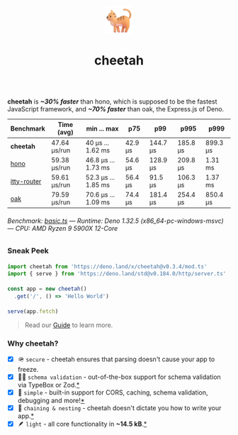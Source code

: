 <div align='center'>
  <img src='https://github.com/azurystudio/cheetah/blob/dev/cat.png?raw=true' width='64px' />
  <h1>cheetah</h1>
</div>

<br />
<br />

**cheetah** is ***~30% faster*** than hono, which is supposed to be the fastest JavaScript framework, and ***~70% faster*** than oak, the Express.js of Deno.

[//]: benchmarkstart

| Benchmark | Time (avg) | min ... max | p75 | p99 | p995 | p999 |
| --- | --- | --- | --- | --- | --- | --- |
| **cheetah** | 47.64 µs/run | 40 µs ... 1.62 ms | 42.9 µs | 144.7 µs | 185.8 µs | 899.3 µs |
| [hono](https://github.com/honojs/hono) | 59.38 µs/run | 46.8 µs ... 1.73 ms | 54.6 µs | 128.9 µs | 209.8 µs | 1.31 ms |
| [itty-router](https://github.com/kwhitley/itty-router) | 59.61 µs/run | 52.3 µs ... 1.85 ms | 56.4 µs | 91.5 µs | 106.3 µs | 1.37 ms |
| [oak](https://github.com/oakserver/oak) | 79.59 µs/run | 70.6 µs ... 1.09 ms | 74.4 µs | 181.4 µs | 254.4 µs | 850.4 µs |

###### Benchmark: [basic.ts](https://github.com/azurystudio/cheetah/blob/dev/benchmark/basic.ts) — Runtime: Deno 1.32.5 (x86_64-pc-windows-msvc) — CPU: AMD Ryzen 9 5900X 12-Core

[//]: benchmarkend

### Sneak Peek

```ts
import cheetah from 'https://deno.land/x/cheetah@v0.3.4/mod.ts'
import { serve } from 'https://deno.land/std@v0.184.0/http/server.ts'

const app = new cheetah()
  .get('/', () => 'Hello World')

serve(app.fetch)
```

> Read our [Guide](https://github.com/azurystudio/cheetah/blob/dev/guide/overview.md) to learn more.

### Why cheetah?

- [x] 🪖 `secure` - cheetah ensures that parsing doesn't cause your app to freeze.
- [x] 🧙‍♂️ `schema validation` - out-of-the-box support for schema validation via TypeBox or Zod.[\*](https://github.com/azurystudio/cheetah/blob/dev/guide/reasons/schema_validation.md)
- [x] 💎 `simple` - built-in support for CORS, caching, schema validation, debugging and more\![\*](https://github.com/azurystudio/cheetah/blob/dev/guide/reasons/simple.md)
- [x] 🪹 `chaining & nesting` - cheetah doesn't dictate you how to write your app.[\*](https://github.com/azurystudio/cheetah/blob/dev/guide/reasons/caching_and_nesting.md)
- [x] 🪶 `light` - all core functionality in **~14.5 kB**.[\*](https://github.com/azurystudio/cheetah/blob/dev/guide/reasons/light.md)
